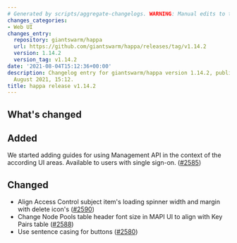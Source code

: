 ```yaml
---
# Generated by scripts/aggregate-changelogs. WARNING: Manual edits to this files will be overwritten.
changes_categories:
- Web UI
changes_entry:
  repository: giantswarm/happa
  url: https://github.com/giantswarm/happa/releases/tag/v1.14.2
  version: 1.14.2
  version_tag: v1.14.2
date: '2021-08-04T15:12:36+00:00'
description: Changelog entry for giantswarm/happa version 1.14.2, published on 04
  August 2021, 15:12.
title: happa release v1.14.2
---
```


## What's changed

## Added

We started adding guides for using Management API in the context of the according UI areas. Available to users with single sign-on. ([#2585](https://github.com/giantswarm/happa/pull/2585))

## Changed

- Align Access Control subject item's loading spinner width and margin with delete icon's ([#2590](https://github.com/giantswarm/happa/pull/2590))
- Change Node Pools table header font size in MAPI UI to align with Key Pairs table ([#2588](https://github.com/giantswarm/happa/pull/2588))
- Use sentence casing for buttons ([#2580](https://github.com/giantswarm/happa/pull/2580))

